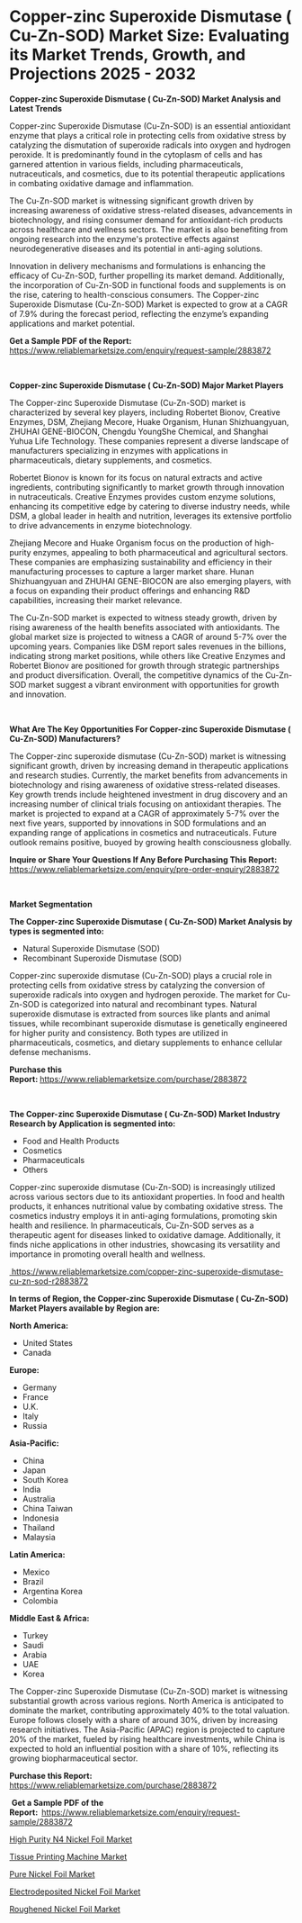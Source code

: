 <p><h1>Copper-zinc Superoxide Dismutase ( Cu-Zn-SOD) Market Size: Evaluating its Market Trends, Growth, and Projections 2025 - 2032</h1></p><p><strong>Copper-zinc Superoxide Dismutase ( Cu-Zn-SOD) Market Analysis and Latest Trends</strong></p>
<p><p>Copper-zinc Superoxide Dismutase (Cu-Zn-SOD) is an essential antioxidant enzyme that plays a critical role in protecting cells from oxidative stress by catalyzing the dismutation of superoxide radicals into oxygen and hydrogen peroxide. It is predominantly found in the cytoplasm of cells and has garnered attention in various fields, including pharmaceuticals, nutraceuticals, and cosmetics, due to its potential therapeutic applications in combating oxidative damage and inflammation.</p><p>The Cu-Zn-SOD market is witnessing significant growth driven by increasing awareness of oxidative stress-related diseases, advancements in biotechnology, and rising consumer demand for antioxidant-rich products across healthcare and wellness sectors. The market is also benefiting from ongoing research into the enzyme's protective effects against neurodegenerative diseases and its potential in anti-aging solutions. </p><p>Innovation in delivery mechanisms and formulations is enhancing the efficacy of Cu-Zn-SOD, further propelling its market demand. Additionally, the incorporation of Cu-Zn-SOD in functional foods and supplements is on the rise, catering to health-conscious consumers. The Copper-zinc Superoxide Dismutase (Cu-Zn-SOD) Market is expected to grow at a CAGR of 7.9% during the forecast period, reflecting the enzyme’s expanding applications and market potential.</p></p>
<p><strong>Get a Sample PDF of the Report:&nbsp;</strong> <a href="https://www.reliablemarketsize.com/enquiry/request-sample/2883872?utm_campaign=2008&utm_medium=2&utm_source=Github&utm_content=ia&utm_term=13032025&utm_id=copper-zinc-superoxide-dismutase-cu-zn-sod">https://www.reliablemarketsize.com/enquiry/request-sample/2883872</a></p>
<p>&nbsp;</p>
<p><strong>Copper-zinc Superoxide Dismutase ( Cu-Zn-SOD) Major Market Players</strong></p>
<p><p>The Copper-zinc Superoxide Dismutase (Cu-Zn-SOD) market is characterized by several key players, including Robertet Bionov, Creative Enzymes, DSM, Zhejiang Mecore, Huake Organism, Hunan Shizhuangyuan, ZHUHAI GENE-BIOCON, Chengdu YoungShe Chemical, and Shanghai Yuhua Life Technology. These companies represent a diverse landscape of manufacturers specializing in enzymes with applications in pharmaceuticals, dietary supplements, and cosmetics.</p><p>Robertet Bionov is known for its focus on natural extracts and active ingredients, contributing significantly to market growth through innovation in nutraceuticals. Creative Enzymes provides custom enzyme solutions, enhancing its competitive edge by catering to diverse industry needs, while DSM, a global leader in health and nutrition, leverages its extensive portfolio to drive advancements in enzyme biotechnology.</p><p>Zhejiang Mecore and Huake Organism focus on the production of high-purity enzymes, appealing to both pharmaceutical and agricultural sectors. These companies are emphasizing sustainability and efficiency in their manufacturing processes to capture a larger market share. Hunan Shizhuangyuan and ZHUHAI GENE-BIOCON are also emerging players, with a focus on expanding their product offerings and enhancing R&D capabilities, increasing their market relevance.</p><p>The Cu-Zn-SOD market is expected to witness steady growth, driven by rising awareness of the health benefits associated with antioxidants. The global market size is projected to witness a CAGR of around 5-7% over the upcoming years. Companies like DSM report sales revenues in the billions, indicating strong market positions, while others like Creative Enzymes and Robertet Bionov are positioned for growth through strategic partnerships and product diversification. Overall, the competitive dynamics of the Cu-Zn-SOD market suggest a vibrant environment with opportunities for growth and innovation.</p></p>
<p>&nbsp;</p>
<p><strong>What Are The Key Opportunities For Copper-zinc Superoxide Dismutase ( Cu-Zn-SOD) Manufacturers?</strong></p>
<p><p>The Copper-zinc superoxide dismutase (Cu-Zn-SOD) market is witnessing significant growth, driven by increasing demand in therapeutic applications and research studies. Currently, the market benefits from advancements in biotechnology and rising awareness of oxidative stress-related diseases. Key growth trends include heightened investment in drug discovery and an increasing number of clinical trials focusing on antioxidant therapies. The market is projected to expand at a CAGR of approximately 5-7% over the next five years, supported by innovations in SOD formulations and an expanding range of applications in cosmetics and nutraceuticals. Future outlook remains positive, buoyed by growing health consciousness globally.</p></p>
<p><strong>Inquire or Share Your Questions If Any Before Purchasing This Report:</strong> <a href="https://www.reliablemarketsize.com/enquiry/pre-order-enquiry/2883872?utm_campaign=2008&utm_medium=2&utm_source=Github&utm_content=ia&utm_term=13032025&utm_id=copper-zinc-superoxide-dismutase-cu-zn-sod">https://www.reliablemarketsize.com/enquiry/pre-order-enquiry/2883872</a></p>
<p>&nbsp;</p>
<p><strong>Market Segmentation</strong></p>
<p><strong>The Copper-zinc Superoxide Dismutase ( Cu-Zn-SOD) Market Analysis by types is segmented into:</strong></p>
<p><ul><li>Natural Superoxide Dismutase (SOD)</li><li>Recombinant Superoxide Dismutase (SOD)</li></ul></p>
<p><p>Copper-zinc superoxide dismutase (Cu-Zn-SOD) plays a crucial role in protecting cells from oxidative stress by catalyzing the conversion of superoxide radicals into oxygen and hydrogen peroxide. The market for Cu-Zn-SOD is categorized into natural and recombinant types. Natural superoxide dismutase is extracted from sources like plants and animal tissues, while recombinant superoxide dismutase is genetically engineered for higher purity and consistency. Both types are utilized in pharmaceuticals, cosmetics, and dietary supplements to enhance cellular defense mechanisms.</p></p>
<p><strong>Purchase this Report:&nbsp;</strong><a href="https://www.reliablemarketsize.com/purchase/2883872?utm_campaign=2008&utm_medium=2&utm_source=Github&utm_content=ia&utm_term=13032025&utm_id=copper-zinc-superoxide-dismutase-cu-zn-sod">https://www.reliablemarketsize.com/purchase/2883872</a></p>
<p>&nbsp;</p>
<p><strong>The Copper-zinc Superoxide Dismutase ( Cu-Zn-SOD) Market Industry Research by Application is segmented into:</strong></p>
<p><ul><li>Food and Health Products</li><li>Cosmetics</li><li>Pharmaceuticals</li><li>Others</li></ul></p>
<p><p>Copper-zinc superoxide dismutase (Cu-Zn-SOD) is increasingly utilized across various sectors due to its antioxidant properties. In food and health products, it enhances nutritional value by combating oxidative stress. The cosmetics industry employs it in anti-aging formulations, promoting skin health and resilience. In pharmaceuticals, Cu-Zn-SOD serves as a therapeutic agent for diseases linked to oxidative damage. Additionally, it finds niche applications in other industries, showcasing its versatility and importance in promoting overall health and wellness.</p></p>
<p><a href="https://www.reliablemarketsize.com/copper-zinc-superoxide-dismutase-cu-zn-sod-r2883872?utm_campaign=2008&utm_medium=2&utm_source=Github&utm_content=ia&utm_term=13032025&utm_id=copper-zinc-superoxide-dismutase-cu-zn-sod">&nbsp;https://www.reliablemarketsize.com/copper-zinc-superoxide-dismutase-cu-zn-sod-r2883872</a></p>
<p><strong>In terms of Region, the Copper-zinc Superoxide Dismutase ( Cu-Zn-SOD) Market Players available by Region are:</strong></p>
<p>
    <p> <strong> North America: </strong>
        <ul>
            <li>United States</li>
            <li>Canada</li>
        </ul>
        </p> 
    <p> <strong> Europe: </strong>
        <ul>
            <li>Germany</li>
            <li>France</li>
            <li>U.K.</li>
            <li>Italy</li>
            <li>Russia</li>
        </ul>
        </p> 
    <p> <strong> Asia-Pacific: </strong>
        <ul>
            <li>China</li>
            <li>Japan</li>
            <li>South Korea</li>
            <li>India</li>
            <li>Australia</li>
            <li>China Taiwan</li>
            <li>Indonesia</li>
            <li>Thailand</li>
            <li>Malaysia</li>
        </ul>
        </p> 
    <p> <strong> Latin America: </strong>
        <ul>
            <li>Mexico</li>
            <li>Brazil</li>
            <li>Argentina Korea</li>
            <li>Colombia</li>
        </ul>
        </p> 
    <p> <strong> Middle East & Africa: </strong>
        <ul>
            <li>Turkey</li>
            <li>Saudi</li>
            <li>Arabia</li>
            <li>UAE</li>
            <li>Korea</li>
        </ul>
    </p>
    </p>
<p><p>The Copper-zinc Superoxide Dismutase (Cu-Zn-SOD) market is witnessing substantial growth across various regions. North America is anticipated to dominate the market, contributing approximately 40% to the total valuation. Europe follows closely with a share of around 30%, driven by increasing research initiatives. The Asia-Pacific (APAC) region is projected to capture 20% of the market, fueled by rising healthcare investments, while China is expected to hold an influential position with a share of 10%, reflecting its growing biopharmaceutical sector.</p></p>
<p><strong>Purchase this Report: </strong><a href="https://www.reliablemarketsize.com/purchase/2883872?utm_campaign=2008&utm_medium=2&utm_source=Github&utm_content=ia&utm_term=13032025&utm_id=copper-zinc-superoxide-dismutase-cu-zn-sod">https://www.reliablemarketsize.com/purchase/2883872</a></p>
<p>&nbsp;<strong>Get a Sample PDF of the Report:&nbsp;&nbsp;</strong><a href="https://www.reliablemarketsize.com/enquiry/request-sample/2883872?utm_campaign=2008&utm_medium=2&utm_source=Github&utm_content=ia&utm_term=13032025&utm_id=copper-zinc-superoxide-dismutase-cu-zn-sod">https://www.reliablemarketsize.com/enquiry/request-sample/2883872</a></p>
<p><strong></strong></p>
<p><p><a href="https://github.com/etapaqanee/Market-Research-Report-List-1/blob/main/high-purity-n4-nickel-foil-market.md?utm_campaign=2008&utm_medium=2&utm_source=Github&utm_content=ia&utm_term=13032025&utm_id=copper-zinc-superoxide-dismutase-cu-zn-sod">High Purity N4 Nickel Foil Market</a></p><p><a href="https://github.com/fontshatintj/Market-Research-Report-List-1/blob/main/tissue-printing-machine-market.md?utm_campaign=2008&utm_medium=2&utm_source=Github&utm_content=ia&utm_term=13032025&utm_id=copper-zinc-superoxide-dismutase-cu-zn-sod">Tissue Printing Machine Market</a></p><p><a href="https://github.com/firdwsermald/Market-Research-Report-List-1/blob/main/pure-nickel-foil-market.md?utm_campaign=2008&utm_medium=2&utm_source=Github&utm_content=ia&utm_term=13032025&utm_id=copper-zinc-superoxide-dismutase-cu-zn-sod">Pure Nickel Foil Market</a></p><p><a href="https://github.com/sphaabrose/Market-Research-Report-List-1/blob/main/electrodeposited-nickel-foil-market.md?utm_campaign=2008&utm_medium=2&utm_source=Github&utm_content=ia&utm_term=13032025&utm_id=copper-zinc-superoxide-dismutase-cu-zn-sod">Electrodeposited Nickel Foil Market</a></p><p><a href="https://github.com/wilzeryammy/Market-Research-Report-List-1/blob/main/roughened-nickel-foil-market.md?utm_campaign=2008&utm_medium=2&utm_source=Github&utm_content=ia&utm_term=13032025&utm_id=copper-zinc-superoxide-dismutase-cu-zn-sod">Roughened Nickel Foil Market</a></p></p>